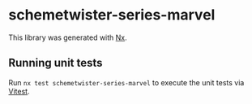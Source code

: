 # schemetwister-series-marvel

This library was generated with [Nx](https://nx.dev).

## Running unit tests

Run `nx test schemetwister-series-marvel` to execute the unit tests via [Vitest](https://vitest.dev/).
